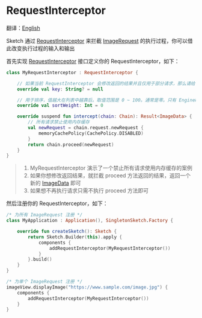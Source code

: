 # RequestInterceptor

翻译：[English](request_interceptor.md)

Sketch 通过 [RequestInterceptor] 来拦截 [ImageRequest] 的执行过程，你可以借此改变执行过程的输入和输出

首先实现 [RequestInterceptor] 接口定义你的 RequestInterceptor，如下：

```kotlin
class MyRequestInterceptor : RequestInterceptor {

    // 如果当前 RequestInterceptor 会修改返回的结果并且仅用于部分请求，那么请给一个不重复的 key 用于构建缓存 key，否则给 null 即可
    override val key: String? = null

    // 用于排序，值越大在列表中越靠后。取值范围是 0 ~ 100。通常是零。只有 EngineRequestInterceptor 可以是 100
    override val sortWeight: Int = 0

    override suspend fun intercept(chain: Chain): Result<ImageData> {
        // 所有请求禁止使用内存缓存
        val newRequest = chain.request.newRequest {
            memoryCachePolicy(CachePolicy.DISABLED)
        }
        return chain.proceed(newRequest)
    }
}
```

> 1. MyRequestInterceptor 演示了一个禁止所有请求使用内存缓存的案例
> 2. 如果你想修改返回结果，就拦截 proceed 方法返回的结果，返回一个新的 [ImageData] 即可
> 3. 如果想不再执行请求只需不执行 proceed 方法即可

然后注册你的 RequestInterceptor，如下：

```kotlin
/* 为所有 ImageRequest 注册 */
class MyApplication : Application(), SingletonSketch.Factory {

    override fun createSketch(): Sketch {
        return Sketch.Builder(this).apply {
            components {
                addRequestInterceptor(MyRequestInterceptor())
            }
        }.build()
    }
}

/* 为单个 ImageRequest 注册 */
imageView.displayImage("https://www.sample.com/image.jpg") {
    components {
        addRequestInterceptor(MyRequestInterceptor())
    }
}
```

[RequestInterceptor]: ../../sketch-core/src/commonMain/kotlin/com/github/panpf/sketch/request/RequestInterceptor.kt

[ImageRequest]: ../../sketch-core/src/commonMain/kotlin/com/github/panpf/sketch/request/ImageRequest.kt

[ImageResult]: ../../sketch-core/src/commonMain/kotlin/com/github/panpf/sketch/request/ImageResult.kt

[ImageData]: ../../sketch-core/src/commonMain/kotlin/com/github/panpf/sketch/request/ImageData.kt